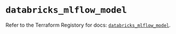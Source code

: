# `databricks_mlflow_model`

Refer to the Terraform Registory for docs: [`databricks_mlflow_model`](https://www.terraform.io/docs/providers/databricks/r/mlflow_model).

